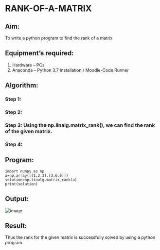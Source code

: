 # RANK-OF-A-MATRIX
## Aim:
To write a python program to find the rank of a matrix
## Equipment’s required:
1. 	Hardware – PCs
2. 	Anaconda – Python 3.7 Installation / Moodle-Code Runner
## Algorithm:
### Step 1: 
### Step 2: 
### Step 3: Using the np.linalg.matrix_rank(), we can find the rank of the given matrix.
### Step 4: 
## Program:
```
import numpy as np
a=np.array([[1,2,3],[3,6,9]])
solution=np.linalg.matrix_rank(a)
print(solution)
```
## Output:
![image](https://github.com/user-attachments/assets/eab4f8ca-6355-49f0-b306-bb021911abce)

## Result:
Thus the rank for the given matrix is successfully solved by  using a python program.

